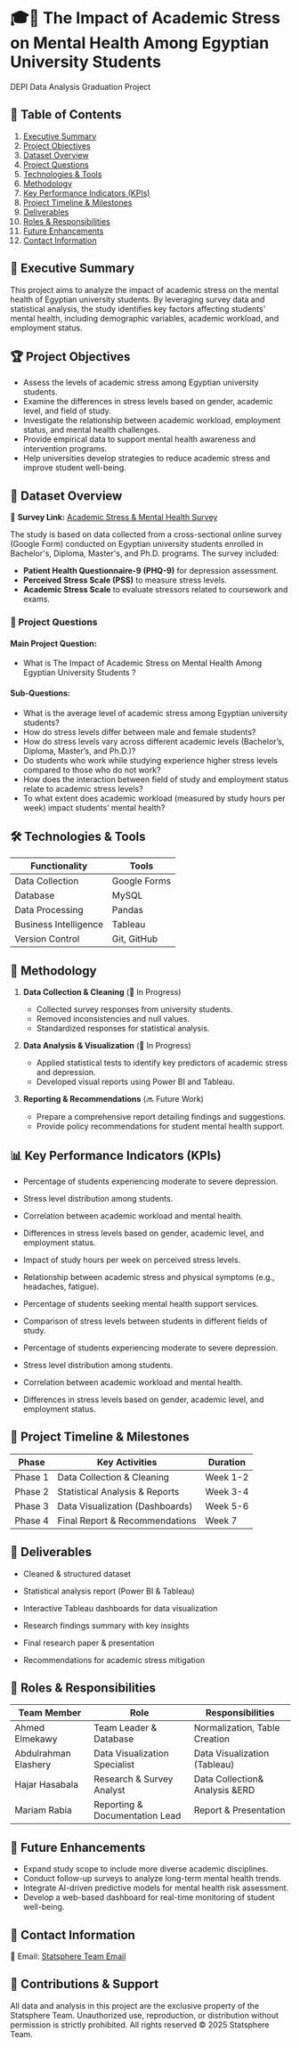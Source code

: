# 🎓📖 The Impact of Academic Stress on Mental Health Among Egyptian University Students
DEPI Data Analysis Graduation Project
## 📖 Table of Contents
1. [Executive Summary](#-executive-summary)
2. [Project Objectives](#-project-objectives)
3. [Dataset Overview](#-dataset-overview)
4. [Project Questions](#-project-questions)
5. [Technologies & Tools](#-technologies--tools)
6. [Methodology](#-methodology)
7. [Key Performance Indicators (KPIs)](#-key-performance-indicators-kpis)
8. [Project Timeline & Milestones](#-project-timeline--milestones)
9. [Deliverables](#-deliverables)
10. [Roles & Responsibilities](#-roles--responsibilities)
11. [Future Enhancements](#-future-enhancements)
12. [Contact Information](#-contact-information)

## 📌 Executive Summary

This project aims to analyze the impact of academic stress on the mental health of Egyptian university students. By leveraging survey data and statistical analysis, the study identifies key factors affecting students' mental health, including demographic variables, academic workload, and employment status.

## 🏆 Project Objectives

- Assess the levels of academic stress among Egyptian university students.
- Examine the differences in stress levels based on gender, academic level, and field of study.
- Investigate the relationship between academic workload, employment status, and mental health challenges.
- Provide empirical data to support mental health awareness and intervention programs.
- Help universities develop strategies to reduce academic stress and improve student well-being.

## 📁 Dataset Overview

🔗 **Survey Link:** [Academic Stress & Mental Health Survey](https://forms.gle/jNARfRByFCvCjHtk8)

The study is based on data collected from a cross-sectional online survey (Google Form) conducted on Egyptian university students enrolled in Bachelor's, Diploma, Master's, and Ph.D. programs. The survey included:

- **Patient Health Questionnaire-9 (PHQ-9)** for depression assessment.
- **Perceived Stress Scale (PSS)** to measure stress levels.
- **Academic Stress Scale** to evaluate stressors related to coursework and exams.

### 📝 Project Questions 

#### **Main Project Question:**

- What is The Impact of Academic Stress on Mental Health Among Egyptian University Students ?

#### **Sub-Questions:**

- What is the average level of academic stress among Egyptian university students?
- How do stress levels differ between male and female students?
- How do stress levels vary across different academic levels (Bachelor’s, Diploma, Master’s, and Ph.D.)?
- Do students who work while studying experience higher stress levels compared to those who do not work?
- How does the interaction between field of study and employment status relate to academic stress levels?
- To what extent does academic workload (measured by study hours per week) impact students’ mental health?

## 🛠 Technologies & Tools

| Functionality         | Tools        |
| --------------------- | ------------ |
| Data Collection       | Google Forms |
| Database              | MySQL        |
| Data Processing       | Pandas       |
| Business Intelligence | Tableau      |
| Version Control       | Git, GitHub  |

## 🔬 Methodology

1. **Data Collection & Cleaning** (🚧 In Progress)

   - Collected survey responses from university students.
   - Removed inconsistencies and null values.
   - Standardized responses for statistical analysis.

2. **Data Analysis & Visualization** (🚧 In Progress)

   - Applied statistical tests to identify key predictors of academic stress and depression.
   - Developed visual reports using Power BI and Tableau.

3. **Reporting & Recommendations** (🔜 Future Work)

   - Prepare a comprehensive report detailing findings and suggestions.
   - Provide policy recommendations for student mental health support.

## 📊 Key Performance Indicators (KPIs)

- Percentage of students experiencing moderate to severe depression.

- Stress level distribution among students.

- Correlation between academic workload and mental health.

- Differences in stress levels based on gender, academic level, and employment status.

- Impact of study hours per week on perceived stress levels.

- Relationship between academic stress and physical symptoms (e.g., headaches, fatigue).

- Percentage of students seeking mental health support services.

- Comparison of stress levels between students in different fields of study.

- Percentage of students experiencing moderate to severe depression.

- Stress level distribution among students.

- Correlation between academic workload and mental health.

- Differences in stress levels based on gender, academic level, and employment status.

## 📅 Project Timeline & Milestones

| Phase   | Key Activities                  | Duration |
| ------- | ------------------------------- | -------- |
| Phase 1 | Data Collection & Cleaning      | Week 1-2 |
| Phase 2 | Statistical Analysis & Reports  | Week 3-4 |
| Phase 3 | Data Visualization (Dashboards) | Week 5-6 |
| Phase 4 | Final Report & Recommendations  | Week 7   |

## 🚀 Deliverables

- Cleaned & structured dataset

- Statistical analysis report (Power BI & Tableau)

- Interactive Tableau dashboards for data visualization

- Research findings summary with key insights

- Final research paper & presentation

- Recommendations for academic stress mitigation

## 👥 Roles & Responsibilities

| Team Member          | Role                           | Responsibilities               |
| -------------------- | ------------------------------ | ------------------------------ |
| Ahmed Elmekawy       | Team Leader & Database         | Normalization, Table Creation  |
| Abdulrahman Elashery | Data Visualization Specialist  | Data Visualization (Tableau)   |
| Hajar Hasabala       | Research & Survey Analyst      | Data Collection& Analysis &ERD |
| Mariam Rabia         | Reporting & Documentation Lead | Report & Presentation          |

## 🔮 Future Enhancements

- Expand study scope to include more diverse academic disciplines.
- Conduct follow-up surveys to analyze long-term mental health trends.
- Integrate AI-driven predictive models for mental health risk assessment.
- Develop a web-based dashboard for real-time monitoring of student well-being.


## 📩 Contact Information

📧 Email:  [Statsphere Team Email](statsphereteam@gmail.com)

## 📌 Contributions & Support

All data and analysis in this project are the exclusive property of the Statsphere Team. Unauthorized use, reproduction, or distribution without permission is strictly prohibited. All rights reserved © 2025 Statsphere Team.




